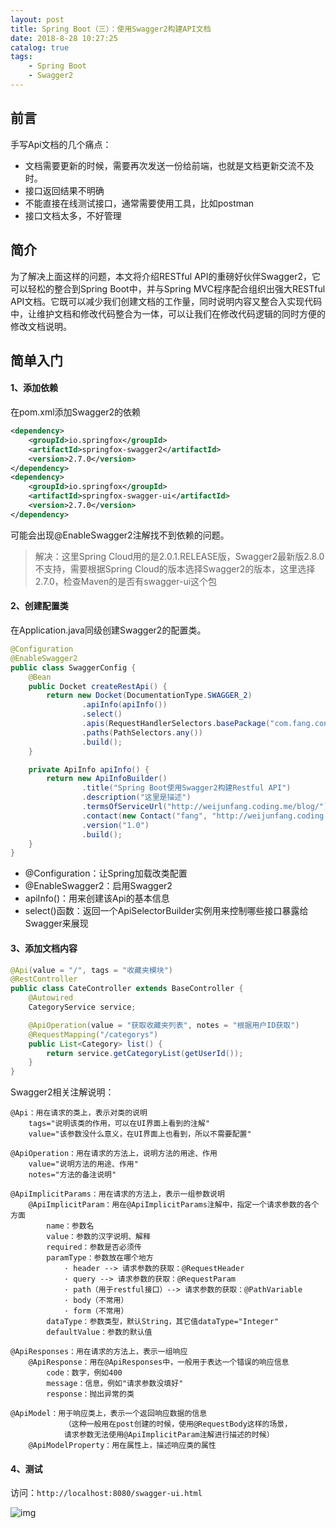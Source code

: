 ```yaml
---
layout: post
title: Spring Boot（三）：使用Swagger2构建API文档
date: 2018-8-28 10:27:25
catalog: true
tags:
    - Spring Boot
    - Swagger2
---
```


## 前言

手写Api文档的几个痛点：

- 文档需要更新的时候，需要再次发送一份给前端，也就是文档更新交流不及时。
- 接口返回结果不明确
- 不能直接在线测试接口，通常需要使用工具，比如postman
- 接口文档太多，不好管理

## 简介

为了解决上面这样的问题，本文将介绍RESTful API的重磅好伙伴Swagger2，它可以轻松的整合到Spring Boot中，并与Spring MVC程序配合组织出强大RESTful API文档。它既可以减少我们创建文档的工作量，同时说明内容又整合入实现代码中，让维护文档和修改代码整合为一体，可以让我们在修改代码逻辑的同时方便的修改文档说明。

## 简单入门

#### 1、添加依赖

在pom.xml添加Swagger2的依赖

```xml
<dependency>
    <groupId>io.springfox</groupId>
    <artifactId>springfox-swagger2</artifactId>
    <version>2.7.0</version>
</dependency>
<dependency>
    <groupId>io.springfox</groupId>
    <artifactId>springfox-swagger-ui</artifactId>
    <version>2.7.0</version>
</dependency>
```

可能会出现@EnableSwagger2注解找不到依赖的问题。

> 解决：这里Spring Cloud用的是2.0.1.RELEASE版，Swagger2最新版2.8.0不支持，需要根据Spring Cloud的版本选择Swagger2的版本，这里选择2.7.0，检查Maven的是否有swagger-ui这个包

#### 2、创建配置类

在Application.java同级创建Swagger2的配置类。

```java
@Configuration
@EnableSwagger2
public class SwaggerConfig {
    @Bean
    public Docket createRestApi() {
        return new Docket(DocumentationType.SWAGGER_2)
                .apiInfo(apiInfo())
                .select()
                .apis(RequestHandlerSelectors.basePackage("com.fang.controller"))
                .paths(PathSelectors.any())
                .build();
    }

    private ApiInfo apiInfo() {
        return new ApiInfoBuilder()
                .title("Spring Boot使用Swagger2构建Restful API")
                .description("这里是描述")
                .termsOfServiceUrl("http://weijunfang.coding.me/blog/")
                .contact(new Contact("fang", "http://weijunfang.coding.me/blog/", "email@qq.com"))
                .version("1.0")
                .build();
    }
}
```

- @Configuration：让Spring加载改类配置
- @EnableSwagger2：启用Swagger2
- apiInfo()：用来创建该Api的基本信息
- select()函数：返回一个ApiSelectorBuilder实例用来控制哪些接口暴露给Swagger来展现

#### 3、添加文档内容

```java
@Api(value = "/", tags = "收藏夹模块")
@RestController
public class CateController extends BaseController {
    @Autowired
    CategoryService service;

    @ApiOperation(value = "获取收藏夹列表", notes = "根据用户ID获取")
    @RequestMapping("/categorys")
    public List<Category> list() {
        return service.getCategoryList(getUserId());
    }
}
```

Swagger2相关注解说明：

```
@Api：用在请求的类上，表示对类的说明
    tags="说明该类的作用，可以在UI界面上看到的注解"
    value="该参数没什么意义，在UI界面上也看到，所以不需要配置"

@ApiOperation：用在请求的方法上，说明方法的用途、作用
    value="说明方法的用途、作用"
    notes="方法的备注说明"

@ApiImplicitParams：用在请求的方法上，表示一组参数说明
    @ApiImplicitParam：用在@ApiImplicitParams注解中，指定一个请求参数的各个方面
        name：参数名
        value：参数的汉字说明、解释
        required：参数是否必须传
        paramType：参数放在哪个地方
            · header --> 请求参数的获取：@RequestHeader
            · query --> 请求参数的获取：@RequestParam
            · path（用于restful接口）--> 请求参数的获取：@PathVariable
            · body（不常用）
            · form（不常用）    
        dataType：参数类型，默认String，其它值dataType="Integer"       
        defaultValue：参数的默认值

@ApiResponses：用在请求的方法上，表示一组响应
    @ApiResponse：用在@ApiResponses中，一般用于表达一个错误的响应信息
        code：数字，例如400
        message：信息，例如"请求参数没填好"
        response：抛出异常的类

@ApiModel：用于响应类上，表示一个返回响应数据的信息
            （这种一般用在post创建的时候，使用@RequestBody这样的场景，
            请求参数无法使用@ApiImplicitParam注解进行描述的时候）
    @ApiModelProperty：用在属性上，描述响应类的属性
```

#### 4、测试

访问：`http://localhost:8080/swagger-ui.html`

![img](../../../../img/in-post/post-spring-boot/swagger01.png)
